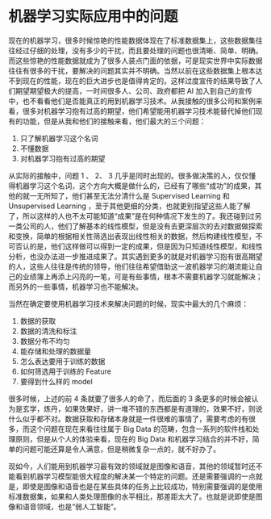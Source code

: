 # 机器学习实际应用中的问题

现在的机器学习，很多时候惊艳的性能数据体现在了标准数据集上，这些数据集往往经过仔细的处理，没有多少的干扰，而且要处理的问题也很清晰、简单、明确。而这些惊艳的性能数据就成为了很多人装点门面的依据，可是现实世界中实际数据往往有很多的干扰，要解决的问题其实并不明确。当然以前在这些数据集上根本达不到现在的性能，现在的巨大进步也是值得肯定的。这样过度宣传的结果导致了人们期望期望极大的提高，一时间很多人、公司、政府都把 AI 加入到自己的宣传中，也不看看他们是否能真正的用到机器学习技术。从我接触的很多公司和案例来看，很多对机器学习抱有过高的期望，他们希望能用机器学习技术能替代掉他们现有的功能，但是从我和他们的接触来看，他们最大的三个问题：

1. 只了解机器学习这个名词
2. 不懂数据
3. 对机器学习抱有过高的期望

从实际的接触中，问题 1 、 2、 3 几乎是同时出现的。很多做决策的人，仅仅懂得机器学习这个名词，这个方向大概是做什么的，已经有了哪些“成功”的成果，其他的就一无所知了，他们甚至无法分清什么是 Supervised Learning 和 Unsupervised Learning ，至于其他更细的分类，也就更别指望这些人能了解了，所以这样的人也不太可能知道“成果”是在何种情况下发生的了。我还碰到过另一类公司的人，他们了解基本的线性模型，但是没有去更深层次的去对数据做探索和变换，简单的根据相关性筛选出表现出线性相关的数据，然后构建线性模型，不可否认的是，他们这样做可以得到一定的成果，但是因为只知道线性模型，和线性分析，也没办法进一步推进成果了。其实遇到更多的就是对机器学习抱有很高期望的人，这些人往往是传统的领导，他们往往希望借助这一波机器学习的潮流能让自己的业绩簿上再添上闪亮的一笔，可是有些事情，根本不需要机器学习就能解决；而另外的一些事情，机器学习也不能解决。

当然在确定要使用机器学习技术来解决问题的时候，现实中最大的几个麻烦：

1. 数据的获取
2. 数据的清洗和标注
3. 数据分布不均匀
4. 能存储和处理的数据量
5. 怎么表达要用于训练的数据
6. 如何筛选用于训练的 Feature
7. 要得到什么样的 model

很多时候，上述的前 4 条就要了很多人的命了，而后面的 3 条更多的时候会被认为是玄学，炼丹，如果效果好，讲一堆不错的东西都是有道理的，效果不好，则说什么似乎都不对。数据获取和存储本身就是一件很难的事情了，需要考虑的有很多，而这个问题在现在来看往往属于 Big Data 的范畴，包含一系列的软件栈和处理原则，但是从个人的体验来看，现在的 Big Data 和机器学习结合的并不好，简单的问题可能还算是令人满意，但是稍微复杂一点的，就不好办了。

现如今，人们能用到机器学习最有效的领域就是图像和语音，其他的领域暂时还不能看到机器学习模型能很大程度的解决某一个特定的问题。还是需要强调的一点就是，即使是图像和语音也是在某些具体的任务上比较成功，特别需要强调的是使用标准数据集，如果和人类处理图像的水平相比，那差距太大了。也就是说即使是图像和语音领域，也是“弱人工智能”。
